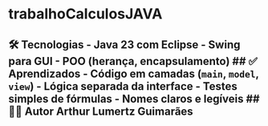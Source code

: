 # trabalhoCalculosJAVA
## 🛠️ Tecnologias   - Java 23 com Eclipse   - Swing para GUI   - POO (herança, encapsulamento)  ## ✅ Aprendizados   - Código em camadas (`main`, `model`, `view`)   - Lógica separada da interface   - Testes simples de fórmulas   - Nomes claros e legíveis  ## 👨‍💻 Autor   Arthur Lumertz Guimarães
